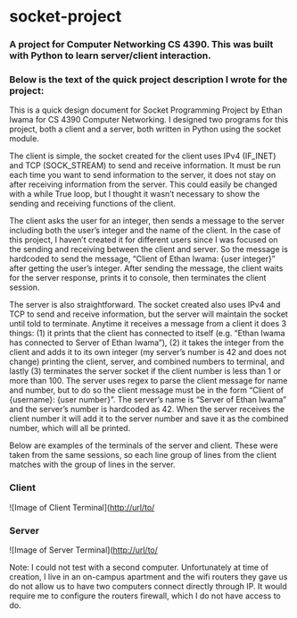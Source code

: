 # socket-project
### A project for Computer Networking CS 4390. This was built with Python to learn server/client interaction.

### Below is the text of the quick project description I wrote for the project:

This is a quick design document for Socket Programming Project by Ethan Iwama for CS
4390 Computer Networking. I designed two programs for this project, both a client and a
server, both written in Python using the socket module.

The client is simple, the socket created for the client uses IPv4 (IF_INET) and TCP
(SOCK_STREAM) to send and receive information. It must be run each time you want to
send information to the server, it does not stay on after receiving information from the
server. This could easily be changed with a while True loop, but I thought it wasn’t
necessary to show the sending and receiving functions of the client.

The client asks the user for an integer, then sends a message to the server including both
the user’s integer and the name of the client. In the case of this project, I haven’t created it
for different users since I was focused on the sending and receiving between the client and
server. So the message is hardcoded to send the message, “Client of Ethan Iwama: {user
integer}” after getting the user’s integer. After sending the message, the client waits for the
server response, prints it to console, then terminates the client session.

The server is also straightforward. The socket created also uses IPv4 and TCP to send and
receive information, but the server will maintain the socket until told to terminate. Anytime
it receives a message from a client it does 3 things: (1) it prints that the client has
connected to itself (e.g. “Ethan Iwama has connected to Server of Ethan Iwama”), (2) it
takes the integer from the client and adds it to its own integer (my server’s number is 42
and does not change) printing the client, server, and combined numbers to terminal, and
lastly (3) terminates the server socket if the client number is less than 1 or more than 100.
The server uses regex to parse the client message for name and number, but to do so the
client message must be in the form “Client of {username}: {user number}”. The server’s
name is “Server of Ethan Iwama” and the server’s number is hardcoded as 42. When the
server receives the client number it will add it to the server number and save it as the
combined number, which will all be printed.

Below are examples of the terminals of the server and client. These were taken from the
same sessions, so each line group of lines from the client matches with the group of lines
in the server.

### Client
![Image of Client Terminal]([http://url/to/](https://github.com/Ethiwam/socket-project/edit/main/client.png)

### Server
![Image of Server Terminal]([http://url/to/](https://github.com/Ethiwam/socket-project/edit/main/server.png)

Note: I could not test with a second computer. Unfortunately at time of creation, I live in an on-campus apartment and the wifi
routers they gave us do not allow us to have two computers connect directly through IP. It
would require me to configure the routers firewall, which I do not have access to do.
